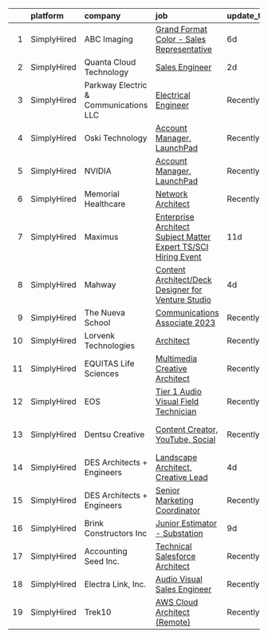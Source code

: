 

|    | platform    | company                               | job                                                                                                                                                                         | update_time   | location                  |
|---:|:------------|:--------------------------------------|:----------------------------------------------------------------------------------------------------------------------------------------------------------------------------|:--------------|:--------------------------|
|  1 | SimplyHired | ABC Imaging                           | [Grand Format Color - Sales Representative](https://www.simplyhired.com/job/cB0mV28QPr1wUH-b5L6-zBXK2MaovKVUrEvLwdJ1CS_ggzuanpgj3A?q=visual+architect)                      | 6d            | California                |
|  2 | SimplyHired | Quanta Cloud Technology               | [Sales Engineer](https://www.simplyhired.com/job/04jQGL_6_ipWhE5eGx2WiOwAJHgYBqBPGSTzGwqYoIvPkpt4UW1nXA?q=visual+architect)                                                 | 2d            | San Jose, CA              |
|  3 | SimplyHired | Parkway Electric & Communications LLC | [Electrical Engineer](https://www.simplyhired.com/job/USKrkUPffAtlJQ8ie9ZRYx_3HZhBSMvg5QsoWenX0kv1iKFJrGvTnA?q=visual+architect)                                            | Recently      | Holland, MI               |
|  4 | SimplyHired | Oski Technology                       | [Account Manager, LaunchPad](https://www.simplyhired.com/job/Xhr9a0m2h0RMZ4fG2gtdHNv3HhbbXseWFiteOIBnFrw-OogJKgPY0A?q=visual+architect)                                     | Recently      | Santa Clara, CA           |
|  5 | SimplyHired | NVIDIA                                | [Account Manager, LaunchPad](https://www.simplyhired.com/job/fboBABeFsQ1T-X-2Eqs8om3IFzihspXcSGpC1WEdFkTp2V1lpZEeQg?q=visual+architect)                                     | Recently      | Santa Clara, CA           |
|  6 | SimplyHired | Memorial Healthcare                   | [Network Architect](https://www.simplyhired.com/job/hSTMmHJuwmVSCAu2urhIVtc1tDt-NPB82KnxaIN5UyCsbeIoZ8fRMA?q=visual+architect)                                              | Recently      | Owosso, MI                |
|  7 | SimplyHired | Maximus                               | [Enterprise Architect Subject Matter Expert TS/SCI Hiring Event](https://www.simplyhired.com/job/CQFKOxfd5ZwEVTa6bBW9c-SdHUnKC5zQOj3k502LIIgiyeGbdHw8fg?q=visual+architect) | 11d           | McLean, VA                |
|  8 | SimplyHired | Mahway                                | [Content Architect/Deck Designer for Venture Studio](https://www.simplyhired.com/job/WFZdB8p9_tJeLZUEkDzpmrrbV0xg_nyJXny4sjHPp8xnepdeDaZydQ?q=visual+architect)             | 4d            | California                |
|  9 | SimplyHired | The Nueva School                      | [Communications Associate 2023](https://www.simplyhired.com/job/ALA0knJP3vMb9KpzoHQacXmutLA0RQm03FSAIJEfLe4AZUX_J83MUw?q=visual+architect)                                  | Recently      | San Mateo, CA             |
| 10 | SimplyHired | Lorvenk Technologies                  | [Architect](https://www.simplyhired.com/job/WJMOqHEcOx_7fbbsoUARMu3jjbf6tPZG0vsqS2vOp_4a7gGq13_umg?q=visual+architect)                                                      | Recently      | Richmond, KY              |
| 11 | SimplyHired | EQUITAS Life Sciences                 | [Multimedia Creative Architect](https://www.simplyhired.com/job/ichTX3k1Ejo7tX1GyCNQsvRJKJYEbv4IqWgcjyZm74n5FB1102LY-Q?q=visual+architect)                                  | Recently      | Essex, VT                 |
| 12 | SimplyHired | EOS                                   | [Tier 1 Audio Visual Field Technician](https://www.simplyhired.com/job/osCbCguf8YhYbeP66KmMezeW7T0m8xPzDesyjbmhxrIKuFjCh7xfWA?q=visual+architect)                           | Recently      | San Jose, CA +4 locations |
| 13 | SimplyHired | Dentsu Creative                       | [Content Creator, YouTube, Social](https://www.simplyhired.com/job/OdmoVtnuZO7Dn0Fq3xcJmdfFQ983vh2Ux5OPqCqLode6ZUeSPi2NSg?q=visual+architect)                               | Recently      | Los Angeles, CA           |
| 14 | SimplyHired | DES Architects + Engineers            | [Landscape Architect, Creative Lead](https://www.simplyhired.com/job/Mmi8s1aP_qt5b2C2rMylXhM9p8zfXewjEsdyuI2Jf0FDKPsurMkDXg?q=visual+architect)                             | 4d            | Redwood City, CA          |
| 15 | SimplyHired | DES Architects + Engineers            | [Senior Marketing Coordinator](https://www.simplyhired.com/job/KoEfv-gy9hZsBMTYFnm46AnWL12KFrQxa_weioYh9QuG9MRVB9orXw?q=visual+architect)                                   | Recently      | Redwood City, CA          |
| 16 | SimplyHired | Brink Constructors Inc                | [Junior Estimator - Substation](https://www.simplyhired.com/job/gmVqm8qSLbnKeYPIkBd_6vfL0z-z0Gl0MKHXnKcyBtRgEGdPxQyKHg?q=visual+architect)                                  | 9d            | Rapid City, SD            |
| 17 | SimplyHired | Accounting Seed Inc.                  | [Technical Salesforce Architect](https://www.simplyhired.com/job/lzDv68b7NFEFWZP_XRXNC70H8hrNX-hG-ydMJqBwEZZ0r2NYDDyRKA?q=visual+architect)                                 | Recently      | Remote                    |
| 18 | SimplyHired | Electra Link, Inc.                    | [Audio Visual Sales Engineer](https://www.simplyhired.com/job/kF47vk1IG-v57H2j4yuoLOjmyofKk95evvrWgJf4qLeJ4IRticDixg?q=visual+architect)                                    | Recently      | Dallas, TX                |
| 19 | SimplyHired | Trek10                                | [AWS Cloud Architect (Remote)](https://www.simplyhired.com/job/RklG0hKuuFzy_lte37uzqIFoRxDQ4rotGo6knLqN_kWq2CDSWHWAAw?q=visual+architect)                                   | Recently      | Remote                    |